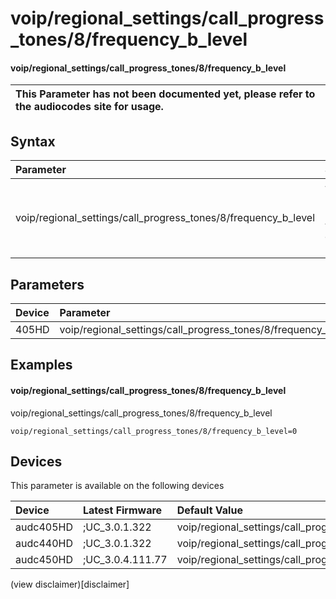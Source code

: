 ﻿---
description: voip/regional_settings/call_progress_tones/8/frequency_b_level
search: false
---

# voip/regional_settings/call_progress_tones/8/frequency_b_level

#### voip/regional_settings/call_progress_tones/8/frequency_b_level


| This Parameter has not been documented yet, please refer to the audiocodes site for usage.  |
| :--- |

## Syntax
| Parameter | Syntax |
| :--- | :--- |
|voip/regional_settings/call_progress_tones/8/frequency_b_level | {% raw %} undefined {% endraw %} |

## Parameters
|Device|Parameter|value|Description|
|:---|:---|:---|:---|
| 405HD | voip/regional_settings/call_progress_tones/8/frequency_b_level |  |  |

## Examples
#### voip/regional_settings/call_progress_tones/8/frequency_b_level

voip/regional_settings/call_progress_tones/8/frequency_b_level

```
voip/regional_settings/call_progress_tones/8/frequency_b_level=0
```

## Devices
This parameter is available on the following devices

| Device | Latest Firmware | Default Value |
|:---|:---|:---|
| audc405HD | ;UC_3.0.1.322 | voip/regional_settings/call_progress_tones/8/frequency_b_level=0 
| audc440HD | ;UC_3.0.1.322 | voip/regional_settings/call_progress_tones/8/frequency_b_level=0 
| audc450HD | ;UC_3.0.4.111.77 | voip/regional_settings/call_progress_tones/8/frequency_b_level=0 

(view disclaimer)[disclaimer]
